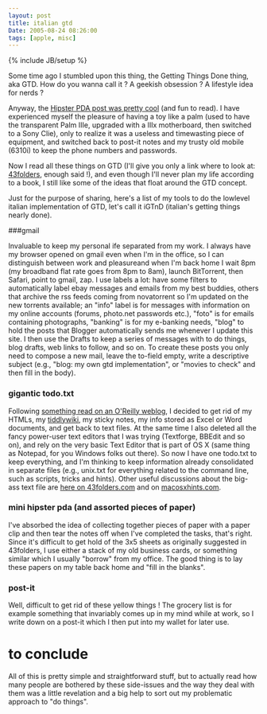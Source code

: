 ```yaml
---
layout: post
title: italian gtd
Date: 2005-08-24 08:26:00
tags: [apple, misc]
---
```

{% include JB/setup %} 

Some time ago I stumbled upon this thing, the Getting Things Done thing, aka GTD. How do you wanna call it ? A geekish obsession ? A lifestyle idea for nerds ?

Anyway, the [Hipster PDA post was pretty cool](http://merlin.blogs.com/43folders/2004/09/introducing_the.html) (and fun to read). I have experienced myself the pleasure of having a toy like a palm (used to have the transparent Palm IIIe, upgraded with a IIIx motherboard, then switched to a Sony Clie), only to realize it was a useless and timewasting piece of equipment, and switched back to post-it notes and my trusty old mobile (6310i) to keep the phone numbers and passwords.    

Now I read all these things on GTD (I'll give you only a link where to look at: [43folders](http://www.43folders.com/), enough said !), and even though I'll never plan my life according to a book, I still like some of the ideas that float around the GTD concept.

Just for the purpose of sharing, here's a list of my tools to do the lowlevel italian implementation of GTD, let's call it iGTnD (italian's getting things nearly done).
 

###gmail

Invaluable to keep my personal ife separated from my work. I always have my browser opened on gmail even when I'm in the office, so I can distinguish between work and pleasureand when I'm back home I wait 8pm (my broadband flat rate goes from 8pm to 8am), launch BitTorrent, then Safari, point to gmail, zap. I use labels a lot: have some filters to automatically label ebay messages and emails from my best buddies, others that archive the rss feeds coming from novatorrent so I'm updated on the new torrents available; an "info" label is for messages with information on my online accounts (forums, photo.net passwords etc.), "foto" is for emails containing photographs, "banking" is for my e-banking needs, "blog" to hold the posts that Blogger automatically sends me whenever I update this site. I then use the Drafts to keep a series of messages with to do things, blog drafts, web links to follow, and so on. To create these posts you only need to compose a new mail, leave the to-field empty, write a descriptive subject (e.g., "blog: my own gtd implementation", or "movies to check" and then fill in the body).
  
### gigantic todo.txt

Following [something read on an O'Reilly weblog](http://www.oreillynet.com/pub/wlg/7567), I decided to get rid of my HTMLs, my [tiddlywiki](http://www.tiddlywiki.com/), my sticky notes, my info stored as Excel or Word documents, and get back to text files. At the same time I also deleted all the fancy power-user text editors that I was trying (Textforge, BBEdit and so on), and rely on the very basic Text Editor that is part of OS X (same thing as Notepad, for you Windows folks out there). So now I have one todo.txt to keep everything, and I'm thinking to keep information already consolidated in separate files (e.g., unix.txt for everything related to the command line, such as scripts, tricks and hints). Other useful discussions about the big-ass text file are [here on 43folders.com](http://www.43folders.com/2005/08/life_inside_one.html) and on [macosxhints.com](http://www.macosxhints.com/article.php?story=20040922131625587&query=remind+cal).
  
### mini hipster pda (and assorted pieces of paper)

I've absorbed the idea of collecting together pieces of paper with a paper clip and then tear the notes off when I've completed the tasks, that's right. Since it's difficult to get hold of the 3x5 sheets as originally suggested in 43folders, I use either a stack of my old business cards, or something similar which I usually "borrow" from my office. The good thing is to lay these papers on my table back home and "fill in the blanks".
  
### post-it

Well, difficult to get rid of these yellow things ! The grocery list is for example something that invariably comes up in my mind while at work, so I write down on a post-it which I then put into my wallet for later use.
  

# to conclude

All of this is pretty simple and straightforward stuff, but to actually read how many people are bothered by these side-issues and the way they deal with them was a little revelation and a big help to sort out my problematic approach to "do things". 
